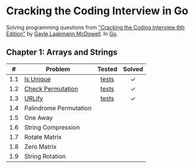 # Cracking the Coding Interview in Go

Solving programming questions from ["Cracking the Coding Interview 6th Edition"](http://www.crackingthecodinginterview.com/)  by [Gayle Laakmann McDowell](http://www.gayle.com/). In [Go](https://golang.org/).

## Chapter 1: Arrays and Strings

| # | Problem                   | Tested        | Solved    |
|---|---------------------------|:-------------:|:---------:|
|1.1| [Is Unique][1]            | [tests][2]    |     ✓     |
|1.2| [Check Permutation][3]    | [tests][4]    |     ✓     |
|1.3| [URLify][5]               | [tests][6]    |     ✓     |
|1.4| Palindrome Permutation    |               |           |
|1.5| One Away                  |               |           |
|1.6| String Compression        |               |           |
|1.7| Rotate Matrix             |               |           |
|1.8| Zero Matrix               |               |           |
|1.9| String Rotation           |               |           |

[1]:  ch01/is_unique.go
[2]:  ch01/is_uniqie_test.go
[3]:  ch01/check_permutation.go
[4]:  ch01/check_permutation_test.go
[5]:  ch01/urlify.go
[6]:  ch01/urlify_test.go
